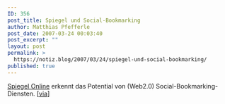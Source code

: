 ```yaml
---
ID: 356
post_title: Spiegel und Social-Bookmarking
author: Matthias Pfefferle
post_date: 2007-03-24 00:03:40
post_excerpt: ""
layout: post
permalink: >
  https://notiz.blog/2007/03/24/spiegel-und-social-bookmarking/
published: true
---
```

<a href="http://www.spiegel.de/netzwelt/web/0,1518,473169,00.html">Spiegel Online</a> erkennt das Potential von (Web2.0) Social-Bookmarking-Diensten. [<a href="http://upload-magazin.de/?p=295">via</a>]